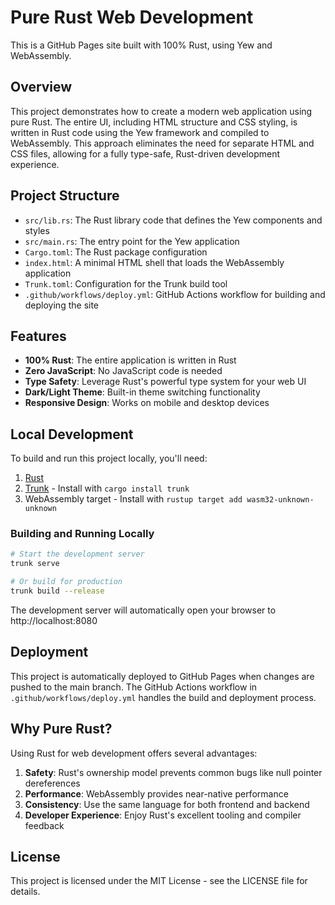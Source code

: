 # Pure Rust Web Development

This is a GitHub Pages site built with 100% Rust, using Yew and WebAssembly.

## Overview

This project demonstrates how to create a modern web application using pure Rust. The entire UI, including HTML structure and CSS styling, is written in Rust code using the Yew framework and compiled to WebAssembly. This approach eliminates the need for separate HTML and CSS files, allowing for a fully type-safe, Rust-driven development experience.

## Project Structure

- `src/lib.rs`: The Rust library code that defines the Yew components and styles
- `src/main.rs`: The entry point for the Yew application
- `Cargo.toml`: The Rust package configuration
- `index.html`: A minimal HTML shell that loads the WebAssembly application
- `Trunk.toml`: Configuration for the Trunk build tool
- `.github/workflows/deploy.yml`: GitHub Actions workflow for building and deploying the site

## Features

- **100% Rust**: The entire application is written in Rust
- **Zero JavaScript**: No JavaScript code is needed
- **Type Safety**: Leverage Rust's powerful type system for your web UI
- **Dark/Light Theme**: Built-in theme switching functionality
- **Responsive Design**: Works on mobile and desktop devices

## Local Development

To build and run this project locally, you'll need:

1. [Rust](https://www.rust-lang.org/tools/install)
2. [Trunk](https://trunkrs.dev/) - Install with `cargo install trunk`
3. WebAssembly target - Install with `rustup target add wasm32-unknown-unknown`

### Building and Running Locally

```bash
# Start the development server
trunk serve

# Or build for production
trunk build --release
```

The development server will automatically open your browser to http://localhost:8080

## Deployment

This project is automatically deployed to GitHub Pages when changes are pushed to the main branch. The GitHub Actions workflow in `.github/workflows/deploy.yml` handles the build and deployment process.

## Why Pure Rust?

Using Rust for web development offers several advantages:

1. **Safety**: Rust's ownership model prevents common bugs like null pointer dereferences
2. **Performance**: WebAssembly provides near-native performance
3. **Consistency**: Use the same language for both frontend and backend
4. **Developer Experience**: Enjoy Rust's excellent tooling and compiler feedback

## License

This project is licensed under the MIT License - see the LICENSE file for details.
